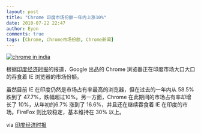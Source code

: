 ```yaml
---
layout: post
title: "Chrome 印度市场份额一年内上涨10%"
date: 2010-07-22 22:47
author: Eyon
comments: true
tags: [Chrome, Chrome市场份额, Chrome新闻]
---
```

<a href="http://img.chromi.org/2010/07/chrome-in-india.png">![](http://img.chromi.org/2010/07/chrome-in-india-550x311.png "chrome in india")</a>

根据[印度经济时报](http://economictimes.indiatimes.com/infotech/internet/Browser-war-Its-Chrome-vs-Internet-Explorer-in-India/articleshow/6194047.cms)的报道，Google 出品的 Chrome 浏览器正在印度市场大口大口的吞食着 IE 浏览器的市场份额。

虽然目前 IE 在印度仍然是市场占有率最高的浏览器，但在过去的一年内从 58.5% 跌到了 47.7%，跌幅超过10%。另一方面，Chrome 在此期间的市场占有率却增长了 10%，从年初的6.7% 涨到了 16.6%，并且还在继续吞食着 IE 在印度的市场。FireFox 则比较稳定，基本维持在 30% 以上。

via [印度经济时报](http://economictimes.indiatimes.com/infotech/internet/Browser-war-Its-Chrome-vs-Internet-Explorer-in-India/articleshow/6194047.cms)
